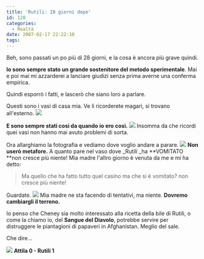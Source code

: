 ```yaml
---
title: 'Rutili: 28 giorni dopo'
id: 120
categories:
  - Realtà
date: 2007-02-17 22:22:10
tags:
---
```


Beh, sono passati un po più di 28 giorni, e la cosa è ancora più grave quindi.

**Io sono sempre stato un grande sostenitore del metodo sperimentale**. Mai e poi mai mi azzarderei a lanciare giudizi senza prima averne una conferma empirica.

Quindi esporrò i fatti, e lascerò che siano loro a parlare.

Questi sono i vasi di casa mia.
Ve li ricorderete magari, si trovano all'esterno.
![](http://farm1.static.flickr.com/153/392826445_41f38bca68_d.jpg)

**E sono sempre stati così da quando io ero così.**
![](http://farm1.static.flickr.com/155/392836793_e823f7d024_m_d.jpg)
Insomma da che ricordi quei vasi non hanno mai avuto problemi di sorta.

Ora allarghiamo la fotografia e vediamo dove voglio andare a parare.
![](http://farm1.static.flickr.com/182/392826550_a5dd77f4c8_d.jpg)
**Non userò metafore.**
A quanto pare nel vaso dove _Rutili _ha **VOMITATO **non cresce più niente!
Mia madre l'altro giorno è venuta da me e mi ha detto:

> Ma quello che ha fatto tutto quel casino ma che si è vomitato? non cresce più niente!

Guardate.
![](http://farm1.static.flickr.com/164/392826487_1cbee91059_d.jpg)
Mia madre ne sta facendo di tentativi, ma niente.
**Dovremo cambiargli il terreno.**

Io penso che Cheney sia molto interessato alla ricetta della bile di Rutili, o come la chiamo io, del **Sangue del Diavolo**, potrebbe servire per distruggere le piantagioni di papaveri in Afghanistan.
Meglio del sale.

Che dire...

![](http://riccardodivirgilio.googlepages.com/rutili.png)
**Attila 0 - Rutili 1**